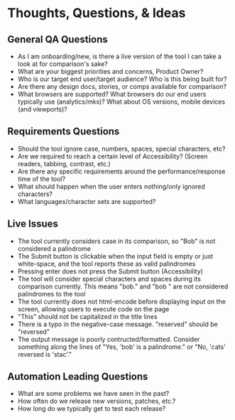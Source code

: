 # Thoughts, Questions, & Ideas

## General QA Questions

* As I am onboarding/new, is there a live version of the tool I can take a look at for comparison's sake?
* What are your biggest priorities and concerns, Product Owner?
* Who is our target end user/target audience? Who is this being built for?
* Are there any design docs, stories, or comps available for comparison?
* What browsers are supported? What browsers do our end users typically use (analytics/mks)? What about OS versions, mobile devices (and viewports)?

## Requirements Questions

* Should the tool ignore case, numbers, spaces, special characters, etc?
* Are we required to reach a certain level of Accessibility? (Screen readers, tabbing, contrast, etc.)
* Are there any specific requirements around the performance/response time of the tool?
* What should happen when the user enters nothing/only ignored characters?
* What languages/character sets are supported? 

## Live Issues
* The tool currently considers case in its comparison, so "Bob" is not considered a palindrome
* The Submit button is clickable when the input field is empty or just white-space, and the tool reports these as valid palindromes
* Pressing enter does not press the Submit button (Accessibility)
* The tool will consider special characters and spaces during its comparison currently. This means "bob." and "bob " are not considered palindromes to the tool
* The tool currently does not html-encode before displaying input on the screen, allowing users to execute code on the page
* "This" should not be capitalized in the title lines
* There is a typo in the negative-case message. "reserved" should be "reversed"
* The output message is poorly contructed/formatted. Consider something along the lines of "Yes, 'bob' is a palindrome." or "No, 'cats' reversed is 'stac'."

## Automation Leading Questions
* What are some problems we have seen in the past?
* How often do we release new versions, patches, etc.?
* How long do we typically get to test each release?
